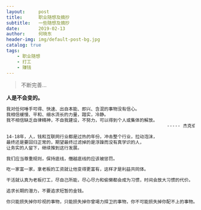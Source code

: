 ```yaml
---
layout:     post
title:      职业随想及摘抄
subtitle:   一些随想及摘抄
date:       2019-02-13
author:     何晓东
header-img: img/default-post-bg.jpg
catalog: true
tags:
    - 职业随想
    - 打工
    - 赚钱
---
```


>不断完善...

**人是不会变的。**

```txt
我对任何唾手可得、快速、出自本能、即兴、含混的事物没有信心。
我相信缓慢、平和、细水流长的力量，踏实，冷静。
我不相信缺乏自律精神，不自我建设，不努力，可以得到个人或集体的解放。
                                                            ----- 杰克伯格
```

```txt
14-18年，人，钱和互联网行业都是过热的年份，冲击整个行业，拉动泡沫，
最终还是要回归正常的，期望最终过滤掉的是浮躁而没有真学识的人，
让务实的人留下，继续推到这行发展。
```

```txt
我们应当尊重规则，保持底线，僭越底线的应该被惩罚。
```

```txt
吃一家富一家，拿老板的工资就让他变得更富有，这样才是利益共同体。
```

```txt
干活就认真为老板打工，尽自己所能，尽心尽力和偷懒都会成为习惯，时间会放大习惯的代价。
```

```txt
追求长期的潜力，不要追求短暂的金钱。
```

```txt
你只能损失掉你珍视的事物，只能损失掉你曾竭力捍卫的事物，你不可能损失掉你配不上的事物。
```
